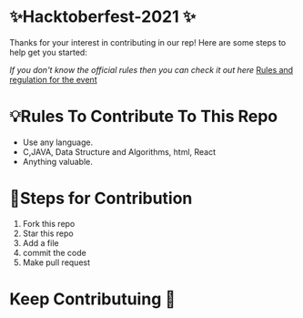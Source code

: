 #  ✨Hacktoberfest-2021 ✨
Thanks for your interest in contributing in our rep! Here are some steps to help get you started:

*If you don't know the official rules then you can check it out here*
[Rules and regulation for the event](https://hacktoberfest.digitalocean.com/)


# 💡Rules To Contribute To This Repo

- Use any language.
- C,JAVA, Data Structure and Algorithms, html, React
- Anything valuable.

# 🔘Steps for Contribution
1. Fork this repo
2. Star this repo
3. Add a file
4. commit the code
5. Make pull request


# Keep Contributuing 🚀
